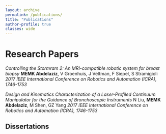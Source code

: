 ```yaml
---
layout: archive
permalink: /publications/
title: "Publications"
author-profile: true
classes: wide
---
```


# Research Papers
*Controlling the Stormram 2: An MRI-compatible robotic system for breast biopsy*  **MEMK Abdelaziz**, V Groenhuis, J Veltman, F Siepel, S Stramigioli  *2017 IEEE International Conference on Robotics and Automation (ICRA), 1746-1753*

*Design and Kinematics Characterization of a Laser-Profiled Continuum Manipulator for the Guidance of Bronchoscopic Instruments*  N Liu, **MEMK Abdelaziz**, M Shen, GZ Yang  *2017 IEEE International Conference on Robotics and Automation (ICRA), 1746-1753*

## Dissertations
